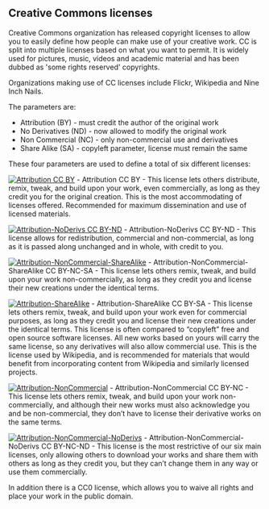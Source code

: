 ## Creative Commons licenses

Creative Commons organization has released copyright licenses to allow you to easily define how people can make use of your creative work. CC is split into multiple licenses based on what you want to permit. It is widely used for pictures, music, videos and academic material and has been dubbed as 'some rights reserved' copyrights. 

Organizations making use of CC licenses include Flickr, Wikipedia and Nine Inch Nails.

The parameters are:

* Attribution (BY) - must credit the author of the original work
* No Derivatives (ND) - now allowed to modify the original work
* Non Commercial (NC) - only non-commercial use and derivatives 
* Share Alike (SA) - copyleft parameter, license must remain the same

These four parameters are used to define a total of six different licenses:

[![Attribution CC BY](http://i.creativecommons.org/l/by/3.0/88x31.png)](http://creativecommons.org/licenses/by/4.0/) - Attribution CC BY - This license lets others distribute, remix, tweak, and build upon your work, even commercially, as long as they credit you for the original creation. This is the most accommodating of licenses offered. Recommended for maximum dissemination and use of licensed materials.

[![Attribution-NoDerivs CC BY-ND](http://i.creativecommons.org/l/by-nd/3.0/88x31.png)](http://creativecommons.org/licenses/by-nd/4.0/) - Attribution-NoDerivs CC BY-ND - This license allows for redistribution, commercial and non-commercial, as long as it is passed along unchanged and in whole, with credit to you.

[![Attribution-NonCommercial-ShareAlike](http://i.creativecommons.org/l/by-nc-sa/3.0/88x31.png)](http://creativecommons.org/licenses/by-nc-sa/4.0/) - Attribution-NonCommercial-ShareAlike CC BY-NC-SA - This license lets others remix, tweak, and build upon your work non-commercially, as long as they credit you and license their new creations under the identical terms.

[![Attribution-ShareAlike](http://i.creativecommons.org/l/by-sa/3.0/88x31.png)](http://creativecommons.org/licenses/by-sa/4.0/) - Attribution-ShareAlike CC BY-SA - This license lets others remix, tweak, and build upon your work even for commercial purposes, as long as they credit you and license their new creations under the identical terms. This license is often compared to “copyleft” free and open source software licenses. All new works based on yours will carry the same license, so any derivatives will also allow commercial use. This is the license used by Wikipedia, and is recommended for materials that would benefit from incorporating content from Wikipedia and similarly licensed projects.

[![Attribution-NonCommercial](http://i.creativecommons.org/l/by-nc/3.0/88x31.png)](http://creativecommons.org/licenses/by-nc/4.0/) - Attribution-NonCommercial CC BY-NC - This license lets others remix, tweak, and build upon your work non-commercially, and although their new works must also acknowledge you and be non-commercial, they don’t have to license their derivative works on the same terms.

[![Attribution-NonCommercial-NoDerivs](http://i.creativecommons.org/l/by-nc-nd/3.0/88x31.png)](http://creativecommons.org/licenses/by-nc-nd/4.0/) - Attribution-NonCommercial-NoDerivs CC BY-NC-ND - This license is the most restrictive of our six main licenses, only allowing others to download your works and share them with others as long as they credit you, but they can’t change them in any way or use them commercially.

In addition there is a CC0 license, which allows you to waive all rights and place your work in the public domain.

